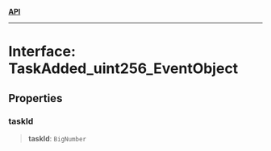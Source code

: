 [**API**](../../../README.md)

***

# Interface: TaskAdded\_uint256\_EventObject

## Properties

### taskId

> **taskId**: `BigNumber`
